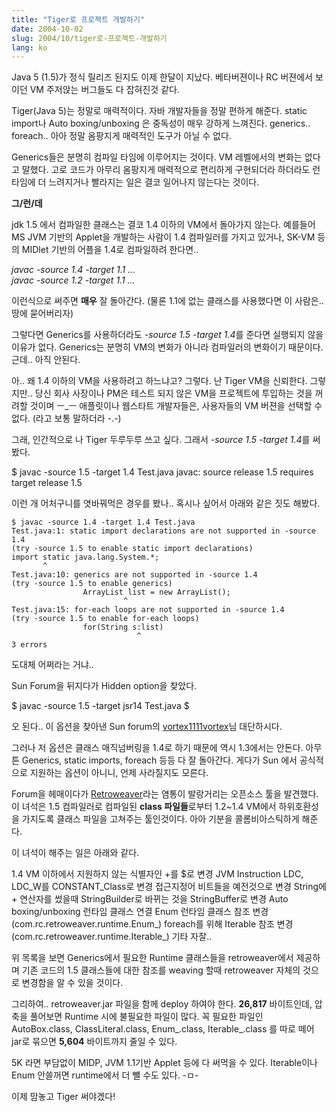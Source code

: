```yaml
---
title: "Tiger로 프로젝트 개발하기"
date: 2004-10-02
slug: 2004/10/tiger로-프로젝트-개발하기
lang: ko
---
```


Java 5 (1.5)가 정식 릴리즈 된지도 이제 한달이 지났다.
베타버젼이나 RC 버젼에서 보이던 VM 주저앉는 버그들도 다 잡혀진것 같다.

Tiger(Java 5)는 정말로 매력적이다. 자바 개발자들을 정말 편하게 해준다.
static import나 Auto boxing/unboxing 은 중독성이 매우 강하게 느껴진다.
generics.. foreach.. 아아 정말 옴팡지게 매력적인 도구가 아닐 수 없다.

Generics들은 분명히 컴파일 타임에 이루어지는 것이다. VM 레벨에서의 
변화는 없다고 말했다. 
고로 코드가 아무리 옴팡지게 매력적으로 편리하게 구현되더라 하더라도 
런타임에 더 느려지거나 빨라지는 일은 결코 일어나지 않는다는 것이다.

**그/런/데**

jdk 1.5 에서 컴파일한 클래스는 결코 1.4 이하의 VM에서 돌아가지 않는다.
예를들어 MS JVM 기반의 Applet을 개발하는 사람이 1.4 컴파일러를 가지고
있거나, SK-VM 등의 MIDlet 기반의 어플을 1.4로 컴파일하려 한다면..

*javac -source 1.4 -target 1.1 ...*  
*javac -source 1.2 -target 1.1 ...*

이런식으로 써주면 **매우** 잘 돌아간다. 
(물론 1.1에 없는 클래스를 사용했다면 이 사람은.. 땅에 묻어버리자)

그렇다면 Generics를 사용하더라도 *-source 1.5 -target 1.4*를 준다면
실행되지 않을 이유가 없다. Generics는 분명히 VM의 변화가 아니라 컴파일러의
변화이기 때문이다. 근데.. 아직 안된다.

아.. 왜 1.4 이하의 VM을 사용하려고 하느냐고?
그렇다. 난 Tiger VM을 신뢰한다. 그렇지만.. 당신 회사 사장이나 PM은 
테스트 되지 않은 VM을 프로젝트에 투입하는 것을 꺼려할 것이며 ㅡ_ㅡ
애플릿이나 웹스타트 개발자들은, 사용자들의 VM 버젼을 선택할 수 없다.
(라고 보통 말하더라 -.-)

그래, 인간적으로 나 Tiger 두루두루 쓰고 싶다.
그래서 *-source 1.5 -target 1.4*를 써봤다.

$ javac -source 1.5 -target 1.4 Test.java
javac: source release 1.5 requires target release 1.5

이런 개 어처구니를 엿바꿔먹은 경우를 봤나..
혹시나 싶어서 아래와 같은 짓도 해봤다.

```
$ javac -source 1.4 -target 1.4 Test.java
Test.java:1: static import declarations are not supported in -source 1.4
(try -source 1.5 to enable static import declarations)
import static java.lang.System.*;
       ^
Test.java:10: generics are not supported in -source 1.4
(try -source 1.5 to enable generics)
                ArrayList list = new ArrayList();
                         ^
Test.java:15: for-each loops are not supported in -source 1.4
(try -source 1.5 to enable for-each loops)
                for(String s:list)
                            ^
3 errors
```

도대체 어쩌라는 거냐..

Sun Forum을 뒤지다가 Hidden option을 찾았다.

$ javac -source 1.5 -target jsr14 Test.java
$ 

오 된다.. 이 옵션을 찾아낸 Sun forum의 [vortex1111vortex](http://forum.java.sun.com/profile.jsp?user=194676)님 대단하시다.

그러나 저 옵션은 클래스 매직넘버링을 1.4로 하기 때문에 역시 1.3에서는 안돈다.
아무튼 Generics, static imports, foreach 등등 다 잘 돌아간다. 
게다가 Sun 에서 공식적으로 지원하는 옵션이 아니니, 언제 사라질지도 모른다.

Forum을 헤매이다가 [Retroweaver](http://retroweaver.sourceforge.net)라는 염통이 발랑거리는 오픈소스 툴을 발견했다.
이 녀석은 1.5 컴파일러로 컴파일된 **class 파일들**로부터 1.2~1.4 VM에서 하위호환성을 가지도록 클래스 파일을 고쳐주는 툴인것이다. 아아 기분을 콜롬비아스틱하게 해준다.

이 녀석이 해주는 일은 아래와 같다.

1.4 VM 이하에서 지원하지 않는 식별자인 +를 $로 변경
JVM Instruction LDC, LDC_W를 CONSTANT_Class로 변경
접근지정어 비트들을 예전것으로 변경
String에 + 연산자를 썼을때 StringBuilder로 바뀌는 것을 StringBuffer로 변경
Auto boxing/unboxing 런타임 클래스 연결
Enum 런타임 클래스 참조 변경 (com.rc.retroweaver.runtime.Enum_)
foreach를 위해 Iterable 참조 변경 (com.rc.retroweaver.runtime.Iterable_)
기타 자잘..

위 목록을 보면 Generics에서 필요한 Runtime 클래스들을 retroweaver에서 
제공하며 기존 코드의 1.5 클래스들에 대한 참조를 weaving 할때 retroweaver 자체의
것으로 변경함을 알 수 있을 것이다.

그리하여.. retroweaver.jar 파일을 함께 deploy 하여야 한다.
**26,817** 바이트인데, 압축을 풀어보면 Runtime 시에 불필요한 파일이 많다.
꼭 필요한 파일인 AutoBox.class, ClassLiteral.class, Enum_.class, Iterable_.class
를 따로 떼어 jar로 묶으면 **5,604** 바이트까지 줄일 수 있다.

5K 라면 부담없이 MIDP, JVM 1.1기반 Applet 등에 다 써먹을 수 있다.
Iterable이나 Enum 안쓸꺼면 runtime에서 더 뺄 수도 있다. -ㅁ-

이제 맘놓고 Tiger 써야겠다!

